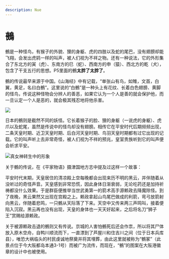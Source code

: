 ```yaml
---
description: Nue
---
```


# 鵺

鵺是一种怪鸟，有猴子的外貌、狸的身躯、虎的四肢以及蛇的尾巴，没有翅膀却能飞翔，会发出虎鸫一样的叫声，被人们视为不祥之物。还有一种说法，它的外形集合了东北方的寅（虎）、东南方的巳（蛇）、西南方的申（猿）、西北方的乾（犬），包含了干支五行的思想。P5里面的鵺**太胖了太胖了**。

鵺的传说最早来源于中国。《山海经》中有记载，“单张山有鸟，如雉，文首，白翼，黄足，名曰白鵺”。这里说的“白鵺”是一种头上有花纹、长着白色翅膀、黄脚的怪鸟，传说这种怪物会分辨人的善恶，如果它认为一个人是善的就会保护他，而一旦认定一个人是恶的，就会极其残忍地将他杀害。

![](https://pic1.zhimg.com/80/v2-746d5fbc9445a06cd2ac1a05954bc894_1440w.jpg)

日本的鵺则是截然不同的妖怪。它长着猴子的脸、狸的身躯（一说虎的身躯）、虎爪以及蛇尾，虽然是传说中的怪鸟却没有翅膀。相传它在平安时代后期频频出现，二条天皇时期、近卫天皇时期、后白河天皇时期、鸟羽天皇时期都有过它出现的记载。它的叫声听上去非常奇怪，被人们视为不祥的预兆，皇室贵族听到它的叫声便会祈求平安。

![&#x771F;&#x5973;&#x795E;&#x8F6C;&#x751F;&#x4E2D;&#x7684;&#x5F62;&#x8C61;](https://pic2.zhimg.com/80/v2-62db39cca587a596c8aa44acf702425d_1440w.jpg)

关于鵺的传说，在《平家物语》摄津国地方志中提及过这样一个故事：

平安时代末期，天皇居住的清凉殿上空每晚都会出现来历不明的黑云，并伴随着从没听过的奇怪声音。天皇感到非常恐慌，因此身体日渐衰弱，无论吃药还是加持祈祷都没什么效果。于是群臣便推举当世武勇第一的箭术高手源赖政去降魔除怪。到了夜晚，黑云果然又出现在宫殿之上。赖政拿起山鸟尾巴做成的利箭，弯弓放箭射向黑云，伴随着悲鸣，一只鵺从天际落了下来。天空中又传来两三声鸣叫，接着便陷入沉寂。黑云再也没有出现，天皇的身体也一天天好起来，之后将名刀“狮子王”赏赐给源赖政。

关于被源赖政击退的鵺则又有传说。京城的人害怕鵺死后还会作祟，所以将其尸体放入原木空舟，自鸭川顺流而下，一直漂到了芦屋川和住吉川之间（位于日本兵库县），唯恐大祸临头的村民虔诚地祭奠并将其埋葬，由此这里就被称为“鵺冢”（此景点位于今大阪都岛本通3-1号）而被广为流传，而现在，“鵺”的图案在大阪港徽章的设计中也被使用。

